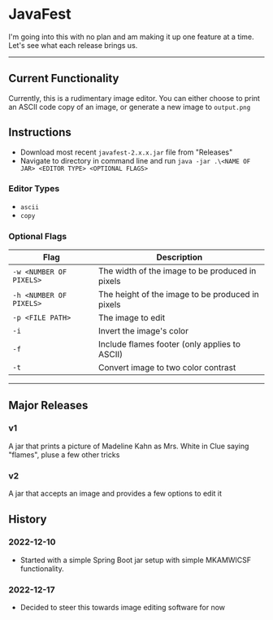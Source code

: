# JavaFest

I'm going into this with no plan and am making it up one feature at a time. Let's see what each release brings us.

---

## Current Functionality

Currently, this is a rudimentary image editor. You can either choose to print an ASCII code copy of an image, or
generate a new image to `output.png`

## Instructions

* Download most recent `javafest-2.x.x.jar` file from "Releases"
* Navigate to directory in command line and run `java -jar .\<NAME OF JAR> <EDITOR TYPE> <OPTIONAL FLAGS>`

### Editor Types

* `ascii`
* `copy`

### Optional Flags

| Flag                    | Description                                      |
| ----------------------- | ------------------------------------------------ |
| `-w <NUMBER OF PIXELS>` | The width of the image to be produced in pixels  |
| `-h <NUMBER OF PIXELS>` | The height of the image to be produced in pixels |
| `-p <FILE PATH>`        | The image to edit                                |
| `-i`                    | Invert the image's color                         |
| `-f`                    | Include flames footer (only applies to ASCII)    |
| `-t`                    | Convert image to two color contrast              |

---

## Major Releases

### v1

A jar that prints a picture of Madeline Kahn as Mrs. White in Clue saying "flames", pluse a few other tricks

### v2

A jar that accepts an image and provides a few options to edit it

## History

### 2022-12-10

* Started with a simple Spring Boot jar setup with simple MKAMWICSF functionality.

### 2022-12-17

* Decided to steer this towards image editing software for now